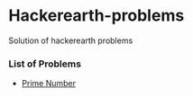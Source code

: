 # Hackerearth-problems
Solution of hackerearth problems

### List of Problems
- [Prime Number](prime-number.java)

